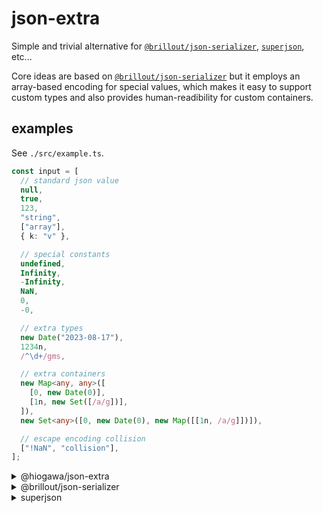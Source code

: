 # json-extra

Simple and trivial alternative for
[`@brillout/json-serializer`](https://github.com/brillout/json-serializer/),
[`superjson`](https://github.com/blitz-js/superjson), etc...

Core ideas are based on [`@brillout/json-serializer`](https://github.com/brillout/json-serializer/)
but it employs an array-based encoding for special values,
which makes it easy to support custom types
and also provides human-readibility for custom containers.

## examples

See `./src/example.ts`.

<!--

-------------------------------------
---- %template-in-begin:example% ----

```ts
{% npx tsx ./src/example.ts input %}
```

<details><summary>@hiogawa/json-extra</summary>

```json
{% npx tsx ./src/example.ts json-extra %}
```

</details>

<details><summary>@brillout/json-serializer</summary>

```json
{% npx tsx ./src/example.ts @brillout/json-serializer %}
```

</details>

<details><summary>superjson</summary>

```json
{% npx tsx ./src/example.ts superjson %}
```

</details>

---- %template-in-end:example% ----
-----------------------------------

-->

<!-- %template-out-begin:example% -->

```ts
const input = [
  // standard json value
  null,
  true,
  123,
  "string",
  ["array"],
  { k: "v" },

  // special constants
  undefined,
  Infinity,
  -Infinity,
  NaN,
  0,
  -0,

  // extra types
  new Date("2023-08-17"),
  1234n,
  /^\d+/gms,

  // extra containers
  new Map<any, any>([
    [0, new Date(0)],
    [1n, new Set([/a/g])],
  ]),
  new Set<any>([0, new Date(0), new Map([[1n, /a/g]])]),

  // escape encoding collision
  ["!NaN", "collision"],
];
```

<details><summary>@hiogawa/json-extra</summary>

```json
[
  null,
  true,
  123,
  "string",
  ["array"],
  {
    "k": "v"
  },
  ["!undefined", 0],
  ["!Infinity", 0],
  ["!-Infinity", 0],
  ["!NaN", 0],
  0,
  ["!-0", 0],
  ["!Date", "2023-08-17T00:00:00.000Z"],
  ["!BigInt", "1234"],
  ["!RegExp", ["^\\d+", "gms"]],
  [
    "!Map",
    [
      [0, ["!Date", "1970-01-01T00:00:00.000Z"]],
      [
        ["!BigInt", "1"],
        ["!Set", [["!RegExp", ["a", "g"]]]]
      ]
    ]
  ],
  [
    "!Set",
    [
      0,
      ["!Date", "1970-01-01T00:00:00.000Z"],
      [
        "!Map",
        [
          [
            ["!BigInt", "1"],
            ["!RegExp", ["a", "g"]]
          ]
        ]
      ]
    ]
  ],
  ["!", "!NaN", "collision"]
]
```

</details>

<details><summary>@brillout/json-serializer</summary>

```json
[
  null,
  true,
  123,
  "string",
  ["array"],
  {
    "k": "v"
  },
  "!undefined",
  "!Infinity",
  "!-Infinity",
  "!NaN",
  0,
  0,
  "!Date:2023-08-17T00:00:00.000Z",
  "!BigInt:1234",
  "!RegExp:/^\\d+/gms",
  "!Map:[\n  [\n    0,\n    \"!Date:1970-01-01T00:00:00.000Z\"\n  ],\n  [\n    \"!BigInt:1\",\n    \"!Set:[\\n  \\\"!RegExp:/a/g\\\"\\n]\"\n  ]\n]",
  "!Set:[\n  0,\n  \"!Date:1970-01-01T00:00:00.000Z\",\n  \"!Map:[\\n  [\\n    \\\"!BigInt:1\\\",\\n    \\\"!RegExp:/a/g\\\"\\n  ]\\n]\"\n]",
  ["!!NaN", "collision"]
]
```

</details>

<details><summary>superjson</summary>

```json
{
  "json": [
    null,
    true,
    123,
    "string",
    ["array"],
    {
      "k": "v"
    },
    null,
    "Infinity",
    "-Infinity",
    "NaN",
    0,
    "-0",
    "2023-08-17T00:00:00.000Z",
    "1234",
    "/^\\d+/gms",
    [
      [0, "1970-01-01T00:00:00.000Z"],
      ["1", ["/a/g"]]
    ],
    [0, "1970-01-01T00:00:00.000Z", [["1", "/a/g"]]],
    ["!NaN", "collision"]
  ],
  "meta": {
    "values": {
      "6": ["undefined"],
      "7": ["number"],
      "8": ["number"],
      "9": ["number"],
      "11": ["number"],
      "12": ["Date"],
      "13": ["bigint"],
      "14": ["regexp"],
      "15": [
        "map",
        {
          "0.1": ["Date"],
          "1.0": ["bigint"],
          "1.1": [
            "set",
            {
              "0": ["regexp"]
            }
          ]
        }
      ],
      "16": [
        "set",
        {
          "1": ["Date"],
          "2": [
            "map",
            {
              "0.0": ["bigint"],
              "0.1": ["regexp"]
            }
          ]
        }
      ]
    },
    "referentialEqualities": {
      "15.1.0": ["16.2.0.0"]
    }
  }
}
```

</details>

<!-- %template-out-end:example% -->
